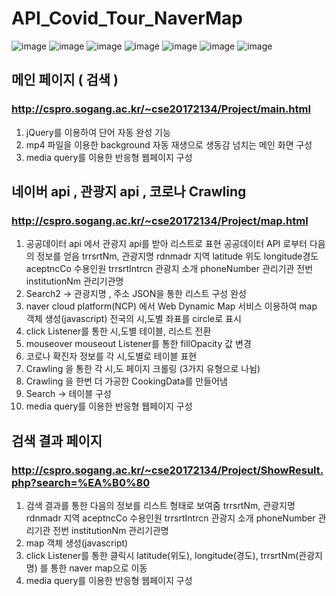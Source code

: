 # API_Covid_Tour_NaverMap  

![image](https://user-images.githubusercontent.com/66376774/105651345-f2e69f00-5ef9-11eb-9f8b-a2a195fba772.png)
![image](https://user-images.githubusercontent.com/66376774/105651355-f5e18f80-5ef9-11eb-9d2d-c94d3327ad25.png)
![image](https://user-images.githubusercontent.com/66376774/105651359-f9751680-5ef9-11eb-8f53-3f372918c753.png)
![image](https://user-images.githubusercontent.com/66376774/105651366-fbd77080-5ef9-11eb-9bb1-25d0d06106f0.png)
![image](https://user-images.githubusercontent.com/66376774/105651367-fd089d80-5ef9-11eb-9b66-adb0ee2ca7a2.png)
![image](https://user-images.githubusercontent.com/66376774/105651371-fe39ca80-5ef9-11eb-84ce-e92b694cc152.png)
![image](https://user-images.githubusercontent.com/66376774/105651379-098cf600-5efa-11eb-960a-f3900ca3e2d9.png)

  
   ## 메인 페이지 ( 검색 )
   ### http://cspro.sogang.ac.kr/~cse20172134/Project/main.html
   1.  jQuery를 이용하여 단어 자동 완성 기능
   2.  mp4 파일을 이용한 background 자동 재생으로 생동감 넘치는 메인 화면 구성
   3.  media query를 이용한 반응형 웹페이지 구성
     
     
     
     
   ## 네이버 api , 관광지 api , 코로나 Crawling
   ### http://cspro.sogang.ac.kr/~cse20172134/Project/map.html
   1.  공공데이터 api 에서 관광지 api를 받아 리스트로 표현
       공공데이터 API 로부터 다음의 정보를 얻음
       trrsrtNm, 관광지명
       rdnmadr	지역
       latitude	위도
       longitude경도
       aceptncCo 수용인원
       trrsrtIntrcn 관광지 소개
       phoneNumber 관리기관 전번
       institutionNm 관리기관명
   2.  Search2 ->  관광지명 , 주소 JSON을 통한 리스트 구성 완성
   3.  naver cloud platform(NCP) 에서  Web Dynamic Map 서비스 이용하여 map 객체 생성(javascript) 전국의 시,도별 좌표를 circle로 표시
   4.  click Listener를 통한 시,도별 테이블, 리스트 전환
   5.  mouseover mouseout Listener를 통한 fillOpacity 값 변경
   6.  코로나 확진자 정보를 각 시,도별로 테이블 표현
   7.  Crawling 을 통한 각 시,도 페이지 크롤링  (3가지 유형으로 나뉨)
   8.  Crawling 을 한번 더 가공한 CookingData를 만들어냄
   9.  Search -> 테이블 구성
   10. media query를 이용한 반응형 웹페이지 구성
         
          
          
          
   ## 검색 결과 페이지  
   ### http://cspro.sogang.ac.kr/~cse20172134/Project/ShowResult.php?search=%EA%B0%80
   1.  검색 결과를 통한 다음의 정보를 리스트 형태로 보여줌
        trrsrtNm, 관광지명
        rdnmadr	지역
        aceptncCo 수용인원
        trrsrtIntrcn 관광지 소개
        phoneNumber 관리기관 전번
        institutionNm 관리기관명
   2.  map 객체 생성(javascript)
   3.  click Listener를 통한 클릭시 latitude(위도), longitude(경도), trrsrtNm(관광지명) 를 통한 naver map으로 이동
   4.  media query를 이용한 반응형 웹페이지 구성

